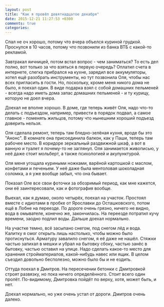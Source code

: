 ```yaml
---
layout: post
title: "Как я провёл девятнадцатое декабря"
date: 2015-12-21 11:27:53 +0300
comments: true
categories: 
---
```

Спал не оч хорошо, потому что вчера объелся куриной грудкой. Проснулся в 10 часов, потому что позвонили из банка ВТБ с какой-то рекламой.

Завтракал яичницей, потом встал вопрос - чем заниматься? То есть дел полно, вот только за что взяться в первую очередь? Оплатил счета в интернете, слегка прибрался на кухне, зарядил все аккумуляторы, хотел ещё разобрать инструменты, но тут позвонила Оля, чтобы нас всех пригласить в гости. Но, поскольку, кроме меня никого дома не было, я поехал один. В виде подарка взял с собой домашних пельменей - всегда надо иметь дома запас домашних пельменей - и ту курицу, которую не доел вчера. 

Доехал не вполне хорошо. В доме, где теперь живёт Оля, надо что-то делать с подъездом, например, привести в порядок подвал, а самое главное - поменять жильцов, потому что нынешним хороший подъезд доверить нельзя. 

Оля сделала ремонт, теперь там бледно-зелёная кухня, вроде бы это "Анонс". В комнате она присоединила балкон, как у Паши, теперь там рабочее место. В коридоре зеркальный раздвижной шкаф, а вот в ванную и туалет я почему-то не заглянул. Оля занимается живописью, у неё даже стоит мольберт, а также психологией и акупунктурой.

Оля меня угощала куриными ножками, варёной картошкой с маслом, конфетами и печеньем. У неё даже была ментоловая шоколадная соломка, а я уже вообще забыл, что она бывает. 

Показал Оле все свои фоточки за обозримый период, как мне кажется, они её заинтересовали, как и фотография вообще.

Выехал, как я думаю, около четырёх, поехал на участок. Простоял вместе с идиотами в пробке от Ярославки до Осташковского, потом ещё в Лобне на переезде. По дороге очень грязно, ничего не видно, вода в омывателе, конечно же, закончилась. На переезде потратил кучу времени, заодно подлил воды. Дальше доехал нормально.

На участке темно, всё засыпано снегом, под снегом лёд и вода. Калитку я смог открыть лишь настолько, чтобы можно было протиснуться. Арматуру завалило снегом, я её даже не нашёл. Стяжки частью запихал в мешки и убрал на бытовку сбоку, частью занёс в бытовку, частью оставил на улице. Надо сделать какое-то место для хранения стройматериалов, какой-нибудь навес или ящик. В целом съездил довольно бесполезно, можно было бы и не ездить. 

Оттуда поехал в Дмитров. На пересечении бетонки с Дмитровкой строят развязку, но пока ничего определённого. Стоит всего один пролёт. По-видимому, Дмитровка пойдёт по верху, хотя, может быть, и нет.

Доехал нормально, но уже очень устал от дороги. Дмитров очень далеко.